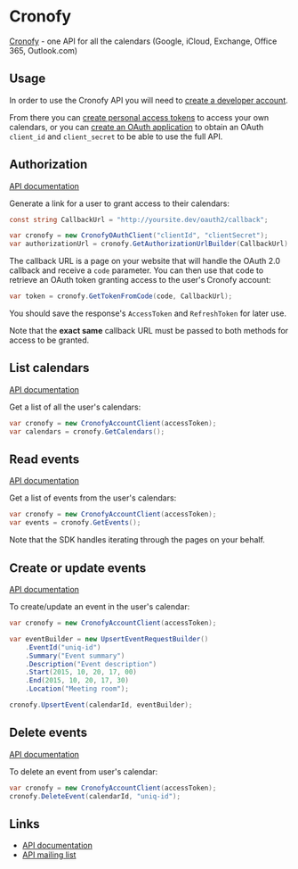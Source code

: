 # Cronofy

[Cronofy](https://www.cronofy.com) - one API for all the calendars (Google, iCloud, Exchange, Office 365, Outlook.com)

## Usage

In order to use the Cronofy API you will need to [create a developer account](https://app.cronofy.com/sign_up/new).

From there you can [create personal access tokens](https://app.cronofy.com/oauth/applications/5447ae289bd94726da00000f/tokens)
to access your own calendars, or you can [create an OAuth application](https://app.cronofy.com/oauth/applications/new)
to obtain an OAuth `client_id` and `client_secret` to be able to use the full
API.

## Authorization

[API documentation](https://www.cronofy.com/developers/api/#authorization)

Generate a link for a user to grant access to their calendars:

```csharp
const string CallbackUrl = "http://yoursite.dev/oauth2/callback";

var cronofy = new CronofyOAuthClient("clientId", "clientSecret");
var authorizationUrl = cronofy.GetAuthorizationUrlBuilder(CallbackUrl).Build();
```

The callback URL is a page on your website that will handle the OAuth 2.0
callback and receive a `code` parameter. You can then use that code to retrieve
an OAuth token granting access to the user's Cronofy account:

```csharp
var token = cronofy.GetTokenFromCode(code, CallbackUrl);
```

You should save the response's `AccessToken` and `RefreshToken` for later use.

Note that the **exact same** callback URL must be passed to both methods for
access to be granted.

## List calendars

[API documentation](https://www.cronofy.com/developers/api/#calendars)

Get a list of all the user's calendars:

```csharp
var cronofy = new CronofyAccountClient(accessToken);
var calendars = cronofy.GetCalendars();
```

## Read events

[API documentation](https://www.cronofy.com/developers/api/#read-events)

Get a list of events from the user's calendars:

```csharp
var cronofy = new CronofyAccountClient(accessToken);
var events = cronofy.GetEvents();
```

Note that the SDK handles iterating through the pages on your behalf.

## Create or update events

[API documentation](https://www.cronofy.com/developers/api/#upsert-event)

To create/update an event in the user's calendar:

```csharp
var cronofy = new CronofyAccountClient(accessToken);

var eventBuilder = new UpsertEventRequestBuilder()
    .EventId("uniq-id")
    .Summary("Event summary")
    .Description("Event description")
    .Start(2015, 10, 20, 17, 00)
    .End(2015, 10, 20, 17, 30)
    .Location("Meeting room");

cronofy.UpsertEvent(calendarId, eventBuilder);
```

## Delete events

[API documentation](https://www.cronofy.com/developers/api/#delete-event)

To delete an event from user's calendar:

```csharp
var cronofy = new CronofyAccountClient(accessToken);
cronofy.DeleteEvent(calendarId, "uniq-id");
```

## Links

 * [API documentation](https://www.cronofy.com/developers/api)
 * [API mailing list](https://groups.google.com/d/forum/cronofy-api)

